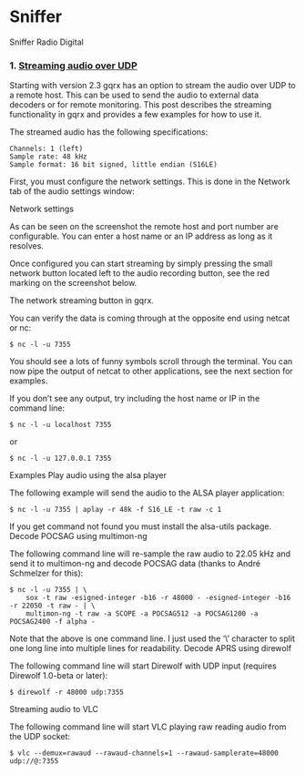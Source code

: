 # Sniffer
Sniffer Radio Digital
### 1.  [Streaming audio over UDP](http://gqrx.dk/doc/streaming-audio-over-udp)

Starting with version 2.3 gqrx has an option to stream the audio over UDP to a remote host. This can be used to send the audio to external data decoders or for remote monitoring. This post describes the streaming functionality in gqrx and provides a few examples for how to use it.

The streamed audio has the following specifications:

    Channels: 1 (left)
    Sample rate: 48 kHz
    Sample format: 16 bit signed, little endian (S16LE)

First, you must configure the network settings. This is done in the Network tab of the audio settings window:

Network settings

As can be seen on the screenshot the remote host and port number are configurable. You can enter a host name or an IP address as long as it resolves.

Once configured you can start streaming by simply pressing the small network button located left to the audio recording button, see the red marking on the screenshot below.

The network streaming button in gqrx.

You can verify the data is coming through at the opposite end using netcat or nc:
```
$ nc -l -u 7355
```
You should see a lots of funny symbols scroll through the terminal. You can now pipe the output of netcat to other applications, see the next section for examples.

If you don’t see any output, try including the host name or IP in the command line:

```
$ nc -l -u localhost 7355
```

or
```
$ nc -l -u 127.0.0.1 7355
```

Examples
Play audio using the alsa player

The following example will send the audio to the ALSA player application:

```
$ nc -l -u 7355 | aplay -r 48k -f S16_LE -t raw -c 1
```

If you get command not found you must install the alsa-utils package.
Decode POCSAG using multimon-ng

The following command line will re-sample the raw audio to 22.05 kHz and send it to multimon-ng and decode POCSAG data (thanks to André Schmelzer for this):
```
$ nc -l -u 7355 | \
    sox -t raw -esigned-integer -b16 -r 48000 - -esigned-integer -b16 -r 22050 -t raw - | \
    multimon-ng -t raw -a SCOPE -a POCSAG512 -a POCSAG1200 -a POCSAG2400 -f alpha -
```

Note that the above is one command line. I just used the ‘\’ character to split one long line into multiple lines for readability.
Decode APRS using direwolf

The following command line will start Direwolf with UDP input (requires Direwolf 1.0-beta or later):

```
$ direwolf -r 48000 udp:7355
```

Streaming audio to VLC

The following command line will start VLC playing raw reading audio from the UDP socket:
```
$ vlc --demux=rawaud --rawaud-channels=1 --rawaud-samplerate=48000 udp://@:7355
```
